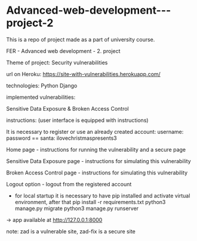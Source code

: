# Advanced-web-development---project-2

This is a repo of project made as a part of university course.

FER - Advanced web development - 2. project

Theme of project: Security vulnerabilities

url on Heroku: https://site-with-vulnerabilities.herokuapp.com/

technologies: Python Django

implemented vulnerabilities:

Sensitive Data Exposure
& Broken Access Control

instructions: (user interface is equipped with instructions)

It is necessary to register or use an already created account: username: password == santa: ilovechristmaspresents3 

Home page - instructions for running the vulnerability and a secure page 

Sensitive Data Exposure page - instructions for simulating this vulnerability 

Broken Access Control page - instructions for simulating this vulnerability 

Logout option - logout from the registered account

* for local startup it is necessary to have pip installed and activate virtual environment, after that pip install -r requirements.txt python3 manage.py migrate python3 manage.py runserver

-> app available at http://127.0.0.1:8000

note: zad is a vulnerable site, zad-fix is a secure site
